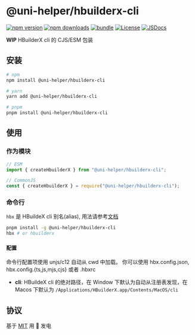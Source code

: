 # @uni-helper/hbuilderx-cli

[![npm version][npm-version-src]][npm-version-href]
[![npm downloads][npm-downloads-src]][npm-downloads-href]
[![bundle][bundle-src]][bundle-href]
[![License][license-src]][license-href]
[![JSDocs][jsdocs-src]][jsdocs-href]

**WIP** HBuilderX cli 的 CJS/ESM 包装

## 安装

```sh
# npm
npm install @uni-helper/hbuilderx-cli

# yarn
yarn add @uni-helper/hbuilderx-cli

# pnpm
pnpm install @uni-helper/hbuilderx-cli
```

## 使用

### 作为模块

```ts
// ESM
import { createHbuilderX } from "@uni-helper/hbuilderx-cli";

// CommonJS
const { createHbuilderX } = require("@uni-helper/hbuilderx-cli");
```

### 命令行

`hbx` 是 HBuildeX cli 别名(alias), 用法请参考[文档](https://hx.dcloud.net.cn/cli/README)

```bash
pnpm install -g @uni-helper/hbuilderx-cli
hbx # or hbuilderx
```

#### 配置

命令行配置项使用 unjs/c12 自动从 cwd 中加载。 你可以使用 hbx.config.json, hbx.config.{ts,js,mjs,cjs} 或者 .hbxrc

- **cli**: HBuildeX cli 的绝对路径，在 Window 下默认为自动从注册表发现，在 Macos 下默认为 `/Applications/HBuilderX.app/Contents/MacOS/cli`

## 协议

基于 [MIT](./LICENSE) 用 💛 发电

<!-- Badges -->

[npm-version-src]: https://img.shields.io/npm/v/@uni-helper/hbuilderx-cli?style=flat&colorA=18181B&colorB=F0DB4F
[npm-version-href]: https://npmjs.com/package/@uni-helper/hbuilderx-cli
[npm-downloads-src]: https://img.shields.io/npm/dm/@uni-helper/hbuilderx-cli?style=flat&colorA=18181B&colorB=F0DB4F
[npm-downloads-href]: https://npmjs.com/package/@uni-helper/hbuilderx-cli
[bundle-src]: https://img.shields.io/bundlephobia/minzip/@uni-helper/hbuilderx-cli?style=flat&colorA=18181B&colorB=F0DB4F
[bundle-href]: https://bundlephobia.com/result?p=@uni-helper/hbuilderx-cli
[license-src]: https://img.shields.io/github/license/uni-helper/hbuilderx-cli.svg?style=flat&colorA=18181B&colorB=F0DB4F
[license-href]: https://github.com/uni-helper/hbuilderx-cli/blob/main/LICENSE
[jsdocs-src]: https://img.shields.io/badge/jsDocs.io-reference-18181B?style=flat&colorA=18181B&colorB=F0DB4F
[jsdocs-href]: https://www.jsdocs.io/package/@uni-helper/hbuilderx-cli
